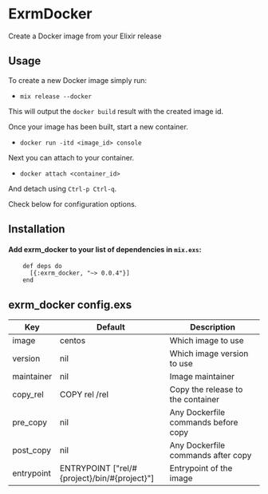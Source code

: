 # ExrmDocker

Create a Docker image from your Elixir release

## Usage

To create a new Docker image simply run:

- `mix release --docker`

This will output the `docker build` result with the created image id.

Once your image has been built, start a new container.

- `docker run -itd <image_id> console`

Next you can attach to your container.

- `docker attach <container_id>`

And detach using `Ctrl-p Ctrl-q`.


Check below for configuration options.

## Installation
#### Add exrm_docker to your list of dependencies in `mix.exs`:

        def deps do
          [{:exrm_docker, "~> 0.0.4"}]
        end


## exrm_docker config.exs

 Key        | Default                                      | Description
----------- | -------------------------------------------- | -----------------------------------
 image      | centos                                       | Which image to use
 version    | nil                                          | Which image version to use
 maintainer | nil                                          | Image maintainer
 copy_rel   | COPY rel /rel                                | Copy the release to the container
 pre_copy   | nil                                          | Any Dockerfile commands before copy
 post_copy  | nil                                          | Any Dockerfile commands after copy
 entrypoint | ENTRYPOINT ["rel/#{project}/bin/#{project}"] | Entrypoint of the image
